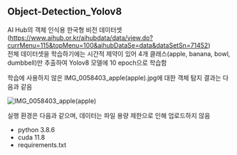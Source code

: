 ## Object-Detection_Yolov8

AI Hub의 객체 인식용 한국형 비전 데이터셋  
(https://www.aihub.or.kr/aihubdata/data/view.do?currMenu=115&topMenu=100&aihubDataSe=data&dataSetSn=71452)  
전체 데이터셋을 학습하기에는 시간적 제약이 있어 4개 클래스(apple, banana, bowl, dumbbell)만 추출하여 Yolov8 모델에 10 epoch으로 학습함    

학습에 사용하지 않은 IMG_0058403_apple(apple).jpg에 대한 객체 탐지 결과는 다음과 같음  

![IMG_0058403_apple(apple)](https://github.com/njh2663/Object-Detection_Yolov8/assets/103977462/6fdeb309-40b5-4876-b5dd-538f4798bb36)

실행 환경은 다음과 같으며, 데이터는 파일 용량 제한으로 인해 업로드하지 않음
- python 3.8.6  
- cuda 11.8  
- requirements.txt
